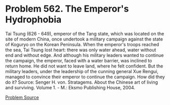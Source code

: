 # Problem 562. The Emperor's Hydrophobia

Tai Tsung (626 - 649), emperor of the Tang state, which was located on the site of modern China, once undertook a military campaign against the state of Koguryo on the Korean Peninsula. When the emperor's troops reached the sea, Tai Tsung lost heart: there was only water ahead, water without end and without edge. And although his military leaders wanted to continue the campaign, the emperor, faced with a water barrier, was inclined to return home. He did not want to leave land, where he felt confident. But the military leaders, under the leadership of the cunning general Xue Rengui, managed to convince their emperor to continue the campaign. How did they do it? Source: Senger H. von. Stratagems. About the Chinese art of living and surviving. Volume 1. - M.: Eksmo Publishing House, 2004.

[Problem Source](https://www.trizland.ru/tasks/5225/)